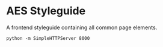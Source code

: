 # AES Styleguide

A frontend styleguide containing all common page elements.

```
python -m SimpleHTTPServer 8000
```
